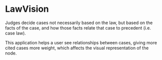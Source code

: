# LawVision

Judges decide cases not necessarily based on the law, but based on the facts of the case, and how those facts relate that case to precedent (i.e. case law).

This application helps a user see relationships between cases, giving more cited cases more weight, which affects the visual representation of the node.

